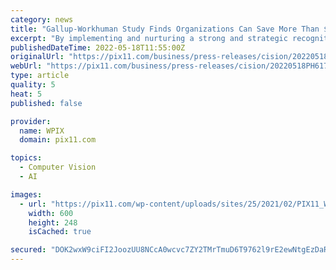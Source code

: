 ```yaml
---
category: news
title: "Gallup-Workhuman Study Finds Organizations Can Save More Than $16M Annually by Having Culture of Recognition"
excerpt: "By implementing and nurturing a strong and strategic recognition program, many problems organizations face could be overcome. Recognition is no longer a nice-to-have program, but rather a business ..."
publishedDateTime: 2022-05-18T11:55:00Z
originalUrl: "https://pix11.com/business/press-releases/cision/20220518PH61792/gallup-workhuman-study-finds-organizations-can-save-more-than-16m-annually-by-having-culture-of-recognition/"
webUrl: "https://pix11.com/business/press-releases/cision/20220518PH61792/gallup-workhuman-study-finds-organizations-can-save-more-than-16m-annually-by-having-culture-of-recognition/"
type: article
quality: 5
heat: 5
published: false

provider:
  name: WPIX
  domain: pix11.com

topics:
  - Computer Vision
  - AI

images:
  - url: "https://pix11.com/wp-content/uploads/sites/25/2021/02/PIX11_White_600x248.png"
    width: 600
    height: 248
    isCached: true

secured: "DOK2wxW9ciFI2JoozUU8NCcA0wcvc7ZY2TMrTmuD6T9762l9rE2ewNtgEzDaR2YGu+bf2GMbU/GRtj51gpi7Pith59DH89ODN1lbPAsOBUC9t0WLRUmznPXd4XrEb0UEGLsWSBQuFwhFwh1EbrN0x6fwHY4BTW7bCY3eKULZtgqmBPCErFv54dW3iVdLWenn3B8PVmrtMs4C8c2Q/dOuX9rt2x0ZRwvKfxTIPWEk8h7lu6yI7jsSj8WaY+E7UR5v/KW/DJJ+fxEwnkYCTKhjXgT3JFfa0sOhFwd08tcijM2mv+Oq+4IUZGsJGdZgr13mF7PExbFKAYd/9EFjxM9s+6YpHYyMouNBBOB6TyNaOgI=;DXJ2/ZW6b3cHz7a5YQl/+Q=="
---
```


